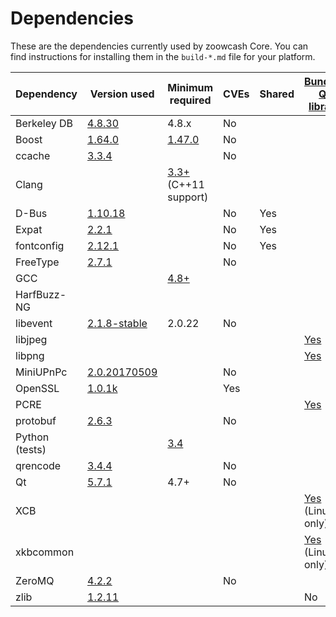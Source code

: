 Dependencies
============

These are the dependencies currently used by zoowcash Core. You can find instructions for installing them in the `build-*.md` file for your platform.

| Dependency | Version used | Minimum required | CVEs | Shared | [Bundled Qt library](https://doc.qt.io/qt-5/configure-options.html) |
| --- | --- | --- | --- | --- | --- |
| Berkeley DB | [4.8.30](http://www.oracle.com/technetwork/database/database-technologies/berkeleydb/downloads/index.html) | 4.8.x | No |  |  |
| Boost | [1.64.0](http://www.boost.org/users/download/) | [1.47.0](https://github.com/bitcoin/bitcoin/pull/8920) | No |  |  |
| ccache | [3.3.4](https://ccache.samba.org/download.html) |  | No |  |  |
| Clang |  | [3.3+](http://llvm.org/releases/download.html) (C++11 support) |  |  |  |
| D-Bus | [1.10.18](https://cgit.freedesktop.org/dbus/dbus/tree/NEWS?h=dbus-1.10) |  | No | Yes |  |
| Expat | [2.2.1](https://libexpat.github.io/) |  | No | Yes |  |
| fontconfig | [2.12.1](https://www.freedesktop.org/software/fontconfig/release/) |  | No | Yes |  |
| FreeType | [2.7.1](http://download.savannah.gnu.org/releases/freetype) |  | No |  |  |
| GCC |  | [4.8+](https://gcc.gnu.org/) |  |  |  |
| HarfBuzz-NG |  |  |  |  |  |
| libevent | [2.1.8-stable](https://github.com/libevent/libevent/releases) | 2.0.22 | No |  |  |
| libjpeg |  |  |  |  | [Yes](https://github.com/bitcoin/bitcoin/blob/master/depends/packages/qt.mk#L75) |
| libpng |  |  |  |  | [Yes](https://github.com/bitcoin/bitcoin/blob/master/depends/packages/qt.mk#L74) |
| MiniUPnPc | [2.0.20170509](http://miniupnp.free.fr/files) |  | No |  |  |
| OpenSSL | [1.0.1k](https://www.openssl.org/source) |  | Yes |  |  |
| PCRE |  |  |  |  | [Yes](https://github.com/bitcoin/bitcoin/blob/master/depends/packages/qt.mk#L76) |
| protobuf | [2.6.3](https://github.com/google/protobuf/releases) |  | No |  |  |
| Python (tests) |  | [3.4](https://www.python.org/downloads) |  |  |  |
| qrencode | [3.4.4](https://fukuchi.org/works/qrencode) |  | No |  |  |
| Qt | [5.7.1](https://download.qt.io/official_releases/qt/) | 4.7+ | No |  |  |
| XCB |  |  |  |  | [Yes](https://github.com/bitcoin/bitcoin/blob/master/depends/packages/qt.mk#L94) (Linux only) |
| xkbcommon |  |  |  |  | [Yes](https://github.com/bitcoin/bitcoin/blob/master/depends/packages/qt.mk#L93) (Linux only) |
| ZeroMQ | [4.2.2](https://github.com/zeromq/libzmq/releases) |  | No |  |  |
| zlib | [1.2.11](http://zlib.net/) |  |  |  | No |
